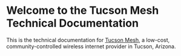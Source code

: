 # Welcome to the Tucson Mesh Technical Documentation

This is the technical documentation for [Tucson Mesh](https://www.tucsonmesh.net/), a low-cost, community-controlled wireless internet provider in Tucson, Arizona.
